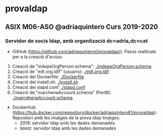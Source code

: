 # provaldap
## ASIX M06-ASO @adriaquintero Curs 2019-2020
### Servidor de socis ldap, amb organització dc=adria,dc=cat

- GitHub (https://github.com/adriaquinterol/provaldap/):
Pasos realitzats per a la creació d'arxius:
1. Creació de "indepeOrgPerson.schema": [./indepeOrgPerson.schema](indepeOrgPerson.schema)
2. Creació de "edt.org.ldif" (usuaris): [./edt.org.ldif](edt.org.ldif)
3. Creació del Dockerfile: [./Dockerfile](Dockerfile)
4. Creació del install.sh: [./install.sh](install.sh)
5. Creació del slapd.conf: [./slapd.conf](slapd.conf)
6. Creació de "marchenaAccount.schema" (PartB): [./marcghenaAccount.schema](marchenaAccount.schema)

- DockerHub (https://hub.docker.com/repository/docker/adriaquintero61/provaldap):  
Repositori amb les imatges de la prova ldap
Imatges:
    - 2019: servidor ldap amb les dades demanades
    - latest: servidor ldap amb les dades demanades
